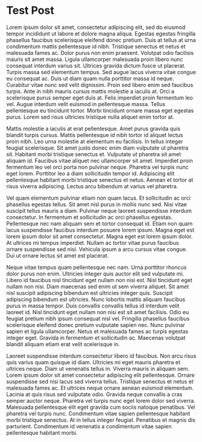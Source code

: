 # Test Post

Lorem ipsum dolor sit amet, consectetur adipiscing elit, sed do eiusmod tempor incididunt ut labore et dolore magna aliqua. Egestas egestas fringilla phasellus faucibus scelerisque eleifend donec pretium. Duis at tellus at urna condimentum mattis pellentesque id nibh. Tristique senectus et netus et malesuada fames ac. Dolor purus non enim praesent. Volutpat odio facilisis mauris sit amet massa. Ligula ullamcorper malesuada proin libero nunc consequat interdum varius sit. Ultrices gravida dictum fusce ut placerat. Turpis massa sed elementum tempus. Sed augue lacus viverra vitae congue eu consequat ac. Duis ut diam quam nulla porttitor massa id neque. Curabitur vitae nunc sed velit dignissim. Proin sed libero enim sed faucibus turpis. Ante in nibh mauris cursus mattis molestie a iaculis at. Orci a scelerisque purus semper eget duis at. Felis imperdiet proin fermentum leo vel. Augue interdum velit euismod in pellentesque massa. Tellus pellentesque eu tincidunt tortor. Morbi tincidunt ornare massa eget egestas purus. Lorem sed risus ultricies tristique nulla aliquet enim tortor at.

Mattis molestie a iaculis at erat pellentesque. Amet purus gravida quis blandit turpis cursus. Mattis pellentesque id nibh tortor id aliquet lectus proin nibh. Leo urna molestie at elementum eu facilisis. In tellus integer feugiat scelerisque. Sit amet justo donec enim diam vulputate ut pharetra sit. Habitant morbi tristique senectus et. Vulputate ut pharetra sit amet aliquam id. Faucibus vitae aliquet nec ullamcorper sit amet. Imperdiet proin fermentum leo vel orci porta non pulvinar neque. Pharetra vel turpis nunc eget lorem. Porttitor leo a diam sollicitudin tempor id. Adipiscing elit pellentesque habitant morbi tristique senectus et netus. Aenean et tortor at risus viverra adipiscing. Lectus arcu bibendum at varius vel pharetra.

Vel quam elementum pulvinar etiam non quam lacus. Et sollicitudin ac orci phasellus egestas tellus. Sit amet nisl purus in mollis nunc sed. Nisi vitae suscipit tellus mauris a diam. Pulvinar neque laoreet suspendisse interdum consectetur. In fermentum et sollicitudin ac orci phasellus egestas. Pellentesque nec nam aliquam sem et tortor consequat id. Etiam non quam lacus suspendisse faucibus interdum posuere lorem ipsum. Magna eget est lorem ipsum dolor sit amet consectetur. Magna eget est lorem ipsum dolor. At ultrices mi tempus imperdiet. Nullam ac tortor vitae purus faucibus ornare suspendisse sed nisi. Vehicula ipsum a arcu cursus vitae congue. Dui ut ornare lectus sit amet est placerat.

Neque vitae tempus quam pellentesque nec nam. Urna porttitor rhoncus dolor purus non enim. Ultricies integer quis auctor elit sed vulputate mi. Libero id faucibus nisl tincidunt eget nullam non nisi est. Nisl tincidunt eget nullam non nisi. Diam maecenas sed enim ut sem viverra aliquet. Sit amet nisl suscipit adipiscing bibendum est ultricies integer quis. Suscipit adipiscing bibendum est ultricies. Nunc lobortis mattis aliquam faucibus purus in massa tempor. Duis convallis convallis tellus id interdum velit laoreet id. Nisl tincidunt eget nullam non nisi est sit amet facilisis. Odio eu feugiat pretium nibh ipsum consequat nisl vel. Fringilla phasellus faucibus scelerisque eleifend donec pretium vulputate sapien nec. Nunc pulvinar sapien et ligula ullamcorper. Netus et malesuada fames ac turpis egestas integer eget. Gravida in fermentum et sollicitudin ac. Maecenas volutpat blandit aliquam etiam erat velit scelerisque in.

Laoreet suspendisse interdum consectetur libero id faucibus. Non arcu risus quis varius quam quisque id diam. Ultricies mi eget mauris pharetra et ultrices neque. Diam ut venenatis tellus in. Viverra mauris in aliquam sem. Lorem ipsum dolor sit amet consectetur adipiscing elit pellentesque. Ornare suspendisse sed nisi lacus sed viverra tellus. Tristique senectus et netus et malesuada fames ac. Et ultrices neque ornare aenean euismod elementum. Lacinia at quis risus sed vulputate odio. Gravida neque convallis a cras semper auctor neque. Pharetra vel turpis nunc eget lorem dolor sed viverra. Malesuada pellentesque elit eget gravida cum sociis natoque penatibus. Vel pharetra vel turpis nunc. Condimentum vitae sapien pellentesque habitant morbi tristique senectus. At in tellus integer feugiat. Penatibus et magnis dis parturient. Condimentum id venenatis a condimentum vitae sapien pellentesque habitant morbi.